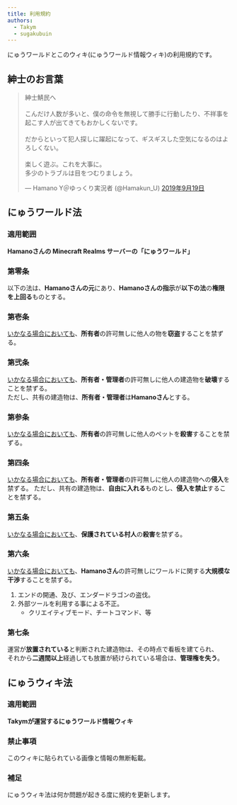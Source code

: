 ```yaml
---
title: 利用規約
authors:
  - Takym
  - sugakubuin
---
```

にゅうワールドとこのウィキ(にゅうワールド情報ウィキ)の利用規約です。

## 紳士のお言葉
<blockquote class="twitter-tweet" data-lang="ja"><p lang="ja" dir="ltr">紳士鯖民へ<br><br>こんだけ人数が多いと、僕の命令を無視して勝手に行動したり、不祥事を起こす人が出てきてもおかしくないです。<br><br>だからといって犯人探しに躍起になって、ギスギスした空気になるのはよろしくない。<br><br>楽しく遊ぶ。これを大事に。<br>多少のトラブルは目をつむりましょう。</p>&mdash; Hamano Y＠ゆっくり実況者 (@Hamakun_U) <a href="https://twitter.com/Hamakun_U/status/1174701628584280064?ref_src=twsrc%5Etfw">2019年9月19日</a></blockquote>
<script async src="https://platform.twitter.com/widgets.js" charset="utf-8"></script>

## にゅうワールド法
### 適用範囲
**Hamanoさんの Minecraft Realms サーバーの「にゅうワールド」**

### 第零条
以下の法は、**Hamanoさんの元**にあり、**Hamanoさんの指示**が**以下の法**の**権限を上回る**ものとする。

### 第壱条
<u>いかなる場合においても</u>、**所有者**の許可無しに他人の物を**窃盗**することを禁ずる。

### 第弐条
<u>いかなる場合においても</u>、**所有者・管理者**の許可無しに他人の建造物を**破壊**することを禁ずる。<br />
ただし、共有の建造物は、**所有者・管理者**は**Hamanoさん**とする。

### 第参条
<u>いかなる場合においても</u>、**所有者**の許可無しに他人のペットを**殺害**することを禁ずる。

### 第四条
<u>いかなる場合においても</u>、**所有者・管理者**の許可無しに他人の建造物への**侵入**を禁ずる。
ただし、共有の建造物は、**自由に入れる**ものとし、**侵入を禁止**することを禁ずる。

### 第五条
<u>いかなる場合においても</u>、**保護されている村人**の**殺害**を禁ずる。

### 第六条
<u>いかなる場合においても</u>、**Hamanoさん**の許可無しにワールドに関する**大規模な干渉**することを禁ずる。
1. エンドの開通、及び、エンダードラゴンの盗伐。
2. 外部ツールを利用する事による不正。
	* クリエイティブモード、チートコマンド、等

### 第七条
運営が**放置されている**と判断された建造物は、その時点で看板を建てられ、<br />
それから**二週間以上**経過しても放置が続けられている場合は、**管理権を失う**。

## にゅうウィキ法
### 適用範囲
**Takymが運営するにゅうワールド情報ウィキ**

### 禁止事項
このウィキに貼られている画像と情報の無断転載。

### 補足
にゅうウィキ法は何か問題が起きる度に規約を更新します。
